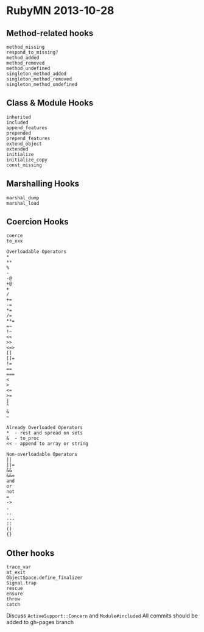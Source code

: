 # RubyMN 2013-10-28

## Method-related hooks

```
method_missing
respond_to_missing?
method_added
method_removed
method_undefined
singleton_method_added
singleton_method_removed
singleton_method_undefined
```

## Class & Module Hooks

```
inherited
included
append_features
prepended
prepend_features
extend_object
extended
initialize
initialize_copy
const_missing
```

## Marshalling Hooks

```
marshal_dump
marshal_load
```

## Coercion Hooks

```
coerce
to_xxx

Overloadable Operators
*
**
%
-
-@
+@
+
/
+=
-=
*=
/=
**=
=~
!~
<<
>>
<=>
[]
[]=
!=
==
===
<
>
<=
>=
|
^
&
~

Already Overloaded Operators
*  - rest and spread on sets
&  - to_proc
<< - append to array or string

Non-overloadable Operators
||
||=
&&
&&=
and
or
not
=
->
.
..
...
::
()
{}
```

## Other hooks
```
trace_var
at_exit
ObjectSpace.define_finalizer
Signal.trap
rescue
ensure
throw
catch
```

Discuss `ActiveSupport::Concern` and `Module#included`
All commits should be added to gh-pages branch
